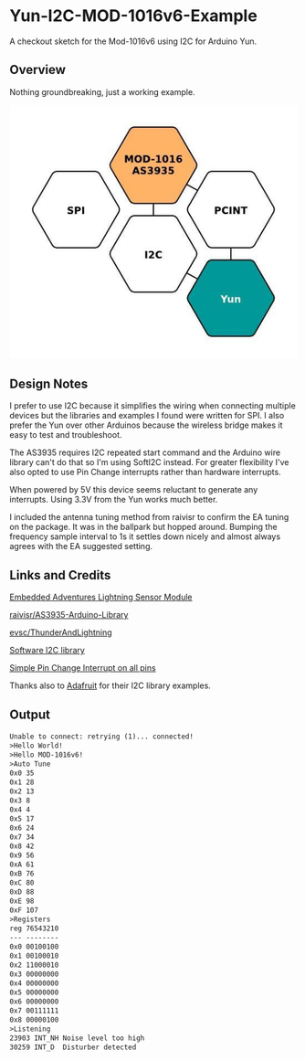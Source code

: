 # Yun-I2C-MOD-1016v6-Example
A checkout sketch for the Mod-1016v6 using I2C for Arduino Yun.

## Overview
Nothing groundbreaking, just a working example. 

![MOD-1016 Overview](/images/Yun-I2C-MOD-1016v6-Example.jpg)

## Design Notes
I prefer to use I2C because it simplifies the wiring when connecting multiple devices but the libraries and examples I found were written for SPI. I also prefer the Yun over other Arduinos because the wireless bridge makes it easy to test and troubleshoot.

The AS3935 requires I2C repeated start command and the Arduino wire library can't do that so I'm using SoftI2C instead. For greater flexibility I've also opted to use Pin Change interrupts rather than hardware interrupts. 

When powered by 5V this device seems reluctant to generate any interrupts. Using 3.3V from the Yun works much better.

I included the antenna tuning method from raivisr to confirm the EA tuning on the package. It was in the ballpark but hopped around. Bumping the frequency sample interval to 1s it settles down nicely and almost always agrees with the EA suggested setting.

## Links and Credits
[Embedded Adventures Lightning Sensor Module](http://www.embeddedadventures.com/as3935_lightning_sensor_module_mod-1016.html)

[raivisr/AS3935-Arduino-Library](https://github.com/raivisr/AS3935-Arduino-Library)

[evsc/ThunderAndLightning](https://github.com/evsc/ThunderAndLightning)

[Software I2C library](http://playground.arduino.cc/Main/SoftwareI2CLibrary)

[Simple Pin Change Interrupt on all pins](http://playground.arduino.cc/Main/PinChangeInterrupt)

Thanks also to [Adafruit](https://github.com/search?utf8=%E2%9C%93&q=adafruit) for their I2C library examples.

## Output
```
Unable to connect: retrying (1)... connected!
>Hello World!
>Hello MOD-1016v6!
>Auto Tune
0x0 35 
0x1 28 
0x2 13 
0x3 8 
0x4 4 
0x5 17 
0x6 24 
0x7 34 
0x8 42 
0x9 56 
0xA 61 
0xB 76 
0xC 80 
0xD 88 
0xE 98 
0xF 107 
>Registers
reg 76543210
--- --------
0x0 00100100
0x1 00100010
0x2 11000010
0x3 00000000
0x4 00000000
0x5 00000000
0x6 00000000
0x7 00111111
0x8 00000100
>Listening
23903 INT_NH Noise level too high
30259 INT_D  Disturber detected
```

